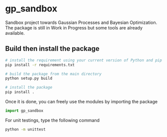# gp_sandbox 
Sandbox project towards Gaussian Processes and Bayesian Optimization. The package is still in Work in Progress but some tools are already available.

## Build then install the package
```sh
# install the requirement using your current version of Python and pip
pip install -r requirements.txt

# build the package from the main directory
python setup.py build

# install the package
pip install .
```

Once it is done, you can freely use the modules by importing the package
```python
import gp_sandbox
```

For unit testings, type the following command
```sh
python -m unittest
```